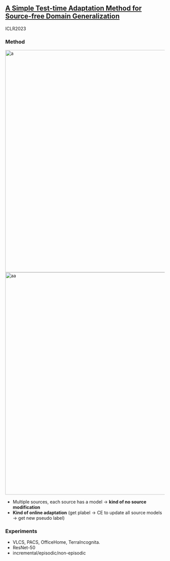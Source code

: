 ## [A Simple Test-time Adaptation Method for Source-free Domain Generalization](https://openreview.net/pdf?id=Ran2xUWG2n)

ICLR2023



### Method
<img width=700 alt="a" src="https://github.com/Jo-wang/Daily-Paper-Reading/assets/46414159/7b4b0eed-67db-4489-8f17-26d6b4c3da44">

<img width=700 alt="aa" src="https://github.com/Jo-wang/Daily-Paper-Reading/assets/46414159/6c5f9848-061b-48f9-82bc-1d82a98d96b4">

- Multiple sources, each source has a model -> **kind of no source modification**
- **Kind of online adaptation** (get plabel -> CE to update all source models -> get new pseudo label)

### Experiments
- VLCS, PACS, OfficeHome, TerraIncognita.
- ResNet-50
- incremental/episodic/non-episodic
